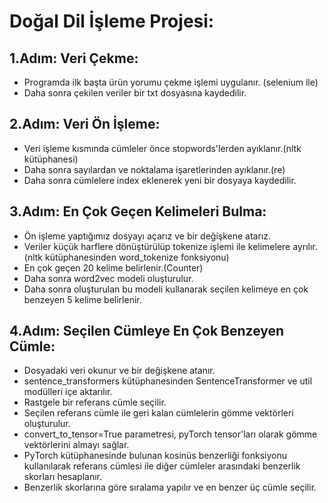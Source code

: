 # Doğal Dil İşleme Projesi:

## 1.Adım: Veri Çekme:
- Programda ilk başta ürün yorumu çekme işlemi uygulanır. (selenium ile)
- Daha sonra çekilen veriler bir txt dosyasına kaydedilir.

## 2.Adım: Veri Ön İşleme:
- Veri işleme kısmında cümleler önce stopwords'lerden ayıklanır.(nltk kütüphanesi)
- Daha sonra sayılardan ve noktalama işaretlerinden ayıklanır.(re)
- Daha sonra cümlelere index eklenerek yeni bir dosyaya kaydedilir.

## 3.Adım: En Çok Geçen Kelimeleri Bulma:
- Ön işleme yaptığımız dosyayı açarız ve bir değişkene atarız.
- Veriler küçük harflere dönüştürülüp tokenize işlemi ile kelimelere ayrılır.(nltk kütüphanesinden word_tokenize fonksiyonu)
- En çok geçen 20 kelime belirlenir.(Counter)
- Daha sonra word2vec modeli oluşturulur.
- Daha sonra oluşturulan bu modeli kullanarak seçilen kelimeye en çok benzeyen 5 kelime belirlenir.

## 4.Adım: Seçilen Cümleye En Çok Benzeyen Cümle:
- Dosyadaki veri okunur ve bir değişkene atanır.
- sentence_transformers kütüphanesinden SentenceTransformer ve util modülleri içe aktarılır.
- Rastgele bir referans cümle seçilir.
- Seçilen referans cümle ile geri kalan cümlelerin gömme vektörleri oluşturulur.
- convert_to_tensor=True parametresi, pyTorch tensor'ları olarak gömme vektörlerini almayı sağlar.
- PyTorch kütüphanesinde bulunan kosinüs benzerliği fonksiyonu kullanılarak referans cümlesi ile diğer cümleler arasındaki benzerlik skorları hesaplanır.
- Benzerlik skorlarına göre sıralama yapılır ve en benzer üç cümle seçilir.
